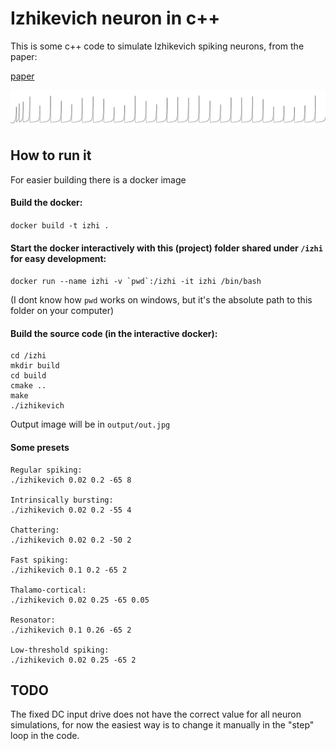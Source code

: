 # Izhikevich neuron in c++

This is some c++ code to simulate Izhikevich spiking neurons, from the paper:

[paper](https://www.izhikevich.org/publications/spikes.htm)

![Izhikevich neuron](output/out.jpg?raw=true "Izhikevich Neuron")

## How to run it

For easier building there is a docker image

#### Build the docker:

```docker build -t izhi .```

#### Start the docker interactively with this (project) folder shared under `/izhi` for easy development:

```docker run --name izhi -v `pwd`:/izhi -it izhi /bin/bash```

(I dont know how `pwd` works on windows, but it's the absolute path to this folder on your computer)

#### Build the source code (in the interactive docker):
```
cd /izhi
mkdir build
cd build
cmake ..
make
./izhikevich
```

Output image will be in `output/out.jpg`


#### Some presets

```
Regular spiking:
./izhikevich 0.02 0.2 -65 8

Intrinsically bursting:
./izhikevich 0.02 0.2 -55 4

Chattering:
./izhikevich 0.02 0.2 -50 2

Fast spiking:
./izhikevich 0.1 0.2 -65 2

Thalamo-cortical:
./izhikevich 0.02 0.25 -65 0.05

Resonator:
./izhikevich 0.1 0.26 -65 2

Low-threshold spiking:
./izhikevich 0.02 0.25 -65 2 
```


## TODO

The fixed DC input drive does not have the correct value for all neuron simulations, for now the easiest way is to change it manually in the "step" loop in the code.
